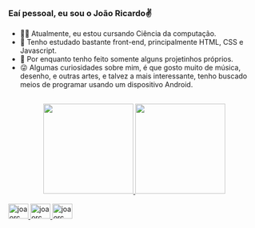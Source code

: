 ### Eaí pessoal, eu sou o João Ricardo✌


- 👩‍🎓 Atualmente, eu estou cursando Ciência da computação.
- 🌱 Tenho estudado bastante front-end, principalmente HTML, CSS e Javascript.
- 📂 Por enquanto tenho feito somente alguns projetinhos próprios.
- 😜 Algumas curiosidades sobre mim, é que gosto muito de música, desenho, e outras artes, e talvez a mais interessante, tenho buscado meios de programar usando um dispositivo Android.

##

<div align="center">
  <a href="https://github.com/Joao-RCirilo">
  <img height="180em" src="https://github-readme-stats.vercel.app/api?username=Joao-RCirilo&show_icons=true&theme=dark&include_all_commits=true&count_private=true"/>
  <img height="180em" src="https://github-readme-stats.vercel.app/api/top-langs/?username=Joao-RCirilo&layout=compact&langs_count=7&theme=dark"/>
</div>

<div style="display: inline_block"><br>
  <img allign="center" alt="joaorc" height="30" width="40" src="https://cdn.jsdelivr.net/gh/devicons/devicon/icons/html5/html5-original.svg" />
  <img allign="center" alt="joaorc" height="30" width="40" src="https://cdn.jsdelivr.net/gh/devicons/devicon/icons/css3/css3-original.svg" />       
  <img allign="center" alt="joaorc" height="30" width="40" src="https://cdn.jsdelivr.net/gh/devicons/devicon/icons/javascript/javascript-original.svg" />      
</div>

##

